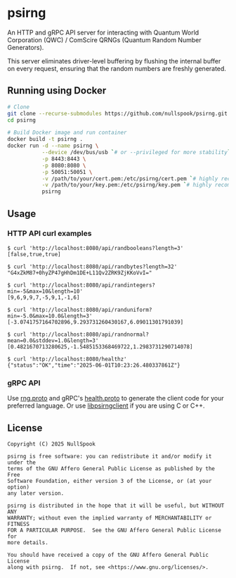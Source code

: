 psirng
======

An HTTP and gRPC API server for interacting with Quantum World Corporation
(QWC) / ComScire QRNGs (Quantum Random Number Generators).

This server eliminates driver-level buffering by flushing the internal buffer
on every request, ensuring that the random numbers are freshly generated.

Running using Docker
--------------------

```bash
# Clone
git clone --recurse-submodules https://github.com/nullspook/psirng.git
cd psirng

# Build Docker image and run container
docker build -t psirng .
docker run -d --name psirng \
           --device /dev/bus/usb `# or --privileged for more stability` \
           -p 8443:8443 \
           -p 8080:8080 \
           -p 50051:50051 \
           -v /path/to/your/cert.pem:/etc/psirng/cert.pem `# highly recommended` \
           -v /path/to/your/key.pem:/etc/psirng/key.pem `# highly recommended` \
           psirng
```

Usage
-----

### HTTP API curl examples

```
$ curl 'http://localhost:8080/api/randbooleans?length=3'
[false,true,true]

$ curl 'http://localhost:8080/api/randbytes?length=32'
"G4xZkM87+0hyZP47gHhDm1DE+L11Qv2ZRK9ZjKKoVvI="

$ curl 'http://localhost:8080/api/randintegers?min=-5&max=10&length=10'
[9,6,9,9,7,-5,9,1,-1,6]

$ curl 'http://localhost:8080/api/randuniform?min=-5.0&max=10.0&length=3'
[-3.0741757164702896,9.293731260430167,6.09011301791039]

$ curl 'http://localhost:8080/api/randnormal?mean=0.0&stddev=1.0&length=3'
[0.4821670713280625,-1.5485153368469722,1.2983731290714078]

$ curl 'http://localhost:8080/healthz'
{"status":"OK","time":"2025-06-01T10:23:26.480337861Z"}
```

### gRPC API

Use [rng.proto](grpc/rng.proto) and gRPC's [health.proto](https://github.com/grpc/grpc-proto/blob/6565a1ba38af695ace7c3ce6e6ff837ee87d4c10/grpc/health/v1/health.proto)
to generate the client code for your preferred language. Or use [libpsirngclient](https://github.com/nullspook/libpsirngclient)
if you are using C or C++.

License
-------

    Copyright (C) 2025 NullSpook

    psirng is free software: you can redistribute it and/or modify it under the
    terms of the GNU Affero General Public License as published by the Free
    Software Foundation, either version 3 of the License, or (at your option)
    any later version.

    psirng is distributed in the hope that it will be useful, but WITHOUT ANY
    WARRANTY; without even the implied warranty of MERCHANTABILITY or FITNESS
    FOR A PARTICULAR PURPOSE.  See the GNU Affero General Public License for
    more details.

    You should have received a copy of the GNU Affero General Public License
    along with psirng.  If not, see <https://www.gnu.org/licenses/>.